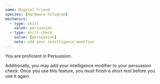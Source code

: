 ```yaml
---
name: Digital Friend
species: [hardware-hologram]
mechanics:
  - type: skill
    value: persuasion
  - type: skill-check
    value: [persuasion]
    note: add your intelligence modifier
---
```

You are proficient in Persuasion.

Additionally, you may add your intelligence modifier to your persuasion check. Once you use this feature, you must
finish a short rest before you use it again.
